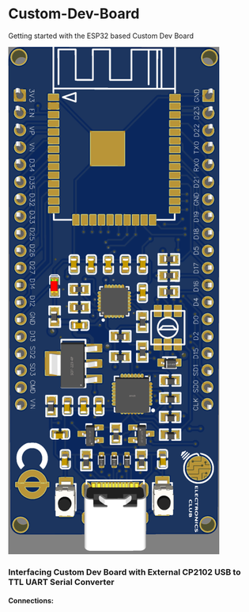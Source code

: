 # Custom-Dev-Board
Getting started with the ESP32 based Custom Dev Board     

![Custom Development Board - Based on ESP32 WROOM ](https://github.com/Jayanth2209/Custom-Dev-Board/blob/main/Images/Custom%20Dev%20Board.png)


### Interfacing Custom Dev Board with External CP2102 USB to TTL UART Serial Converter    
#### Connections:     

